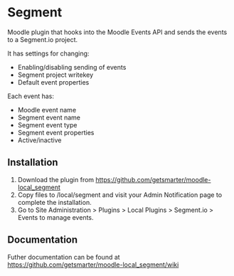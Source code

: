 # Segment

Moodle plugin that hooks into the Moodle Events API and sends the events to a Segment.io project.

It has settings for changing:

* Enabling/disabling sending of events
* Segment project writekey
* Default event properties

Each event has:

* Moodle event name
* Segment event name
* Segment event type
* Segment event properties
* Active/inactive


## Installation

1. Download the plugin from https://github.com/getsmarter/moodle-local_segment
2. Copy files to /local/segment and visit your Admin Notification page to complete the installation.
3. Go to Site Administration > Plugins > Local Plugins > Segment.io > Events to manage events.

## Documentation

Futher documentation can be found at https://github.com/getsmarter/moodle-local_segment/wiki
